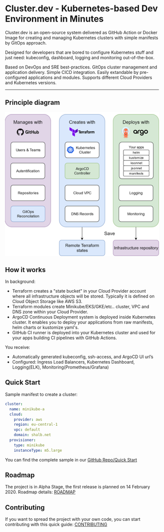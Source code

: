 # Cluster.dev - Kubernetes-based Dev Environment in Minutes

Cluster.dev is an open-source system delivered as GitHub Action or Docker Image
for creating and managing Kubernetes clusters with simple manifests by GitOps approach.  

Designed for developers that are bored to configure Kubernetes stuff
and just need: kubeconfig, dashboard, logging and monitoring out-of-the-box.  

Based on DevOps and SRE best-practices. GitOps cluster management and application delivery.
Simple CICD integration. Easily extandable by pre-configured applications and modules.
Supports different Cloud Providers and Kubernetes versions.

----
## Principle diagram

![cluster.dev diagram](images/cluster-dev-diagram.png)


## How it works

In background:

- Terraform creates a "state bucket" in your Cloud Provider account where all infrastructure objects will be stored. Typically it is defined on Cloud Object Storage like AWS S3.
- Terraform modules create Minikube/EKS/GKE/etc.. cluster, VPC and DNS zone within your Cloud Provider.
- ArgoCD Continuous Deployment system is deployed inside Kubernetes cluster. It enables you to deploy your applications from raw manifests, helm charts or kustomize yaml's.
- GitHub CI runner is deployed into your Kubernetes cluster and used for your apps building CI pipelines with GitHub Actions.

You receive:

- Automatically generated kubeconfig, ssh-access, and ArgoCD UI url’s
- Configured: Ingress Load Balancers, Kubernetes Dashboard, Logging(ELK), Monitoring(Prometheus/Grafana)  

## Quick Start

Sample manifest to create a cluster:

```yaml
cluster:
  name: minikube-a
  cloud:
    provider: aws
    region: eu-central-1
    vpc: default
    domain: shalb.net
  provisioner:
    type: minikube
    instanceType: m5.large
```

You can find the complete sample in our [GitHub Repo/Quick Start](https://github.com/shalb/cluster.dev#quick-start)

## Roadmap

The project is in Alpha Stage, the first release is planned on 14 February 2020.
Roadmap details: [ROADMAP](./roadmap/)

## Contributing

If you want to spread the project with your own code, you can start contributing with this quick guide: [CONTRIBUTING](./contributing/)
